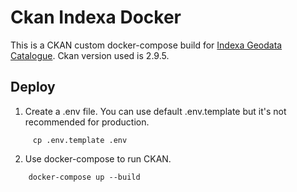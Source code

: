 # Ckan Indexa Docker
This is a CKAN custom docker-compose build for [Indexa Geodata Catalogue](http://catalogo.indexageodata.com). Ckan version used is 2.9.5.
## Deploy
1. Create a .env file. You can use default .env.template but it's not recommended for production.
```
     cp .env.template .env
```
2. Use docker-compose to run CKAN.
	
```
	docker-compose up --build
```
